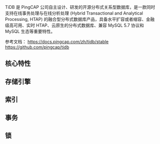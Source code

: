 
TiDB 是 PingCAP 公司自主设计、研发的开源分布式关系型数据库，是一款同时支持在线事务处理与在线分析处理 (Hybrid Transactional and Analytical Processing, HTAP) 的融合型分布式数据库产品，具备水平扩容或者缩容、金融级高可用、实时 HTAP、云原生的分布式数据库、兼容 MySQL 5.7 协议和 MySQL 生态等重要特性。

参考文档：
https://docs.pingcap.com/zh/tidb/stable
https://github.com/pingcap/tidb


## 核心特性


## 存储引擎


## 索引

## 事务


## 锁